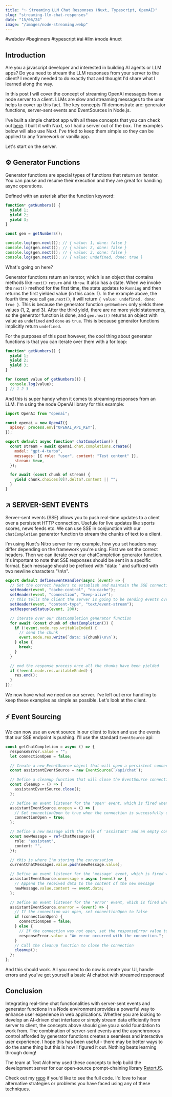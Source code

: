 ```yaml
---
title: "✨ Streaming LLM Chat Responses (Nuxt, Typescript, OpenAI)"
slug: "streaming-llm-chat-responses"
date: "15/06/24"
image: "/images/node-streaming.webp"
---
```


#webdev #beginners #typescript #ai #llm #node #nuxt

## Introduction

Are you a javascript developer and interested in building AI agents or LLM apps? Do you need to stream the LLM responses from your server to the client? I recently needed to do exactly that and thought I'd share what I learned along the way.

In this post I will cover the concept of streaming OpenAI messages from a node server to a client. LLMs are slow and streaming messages to the user helps to cover up this fact. The key concepts I'll demonstrate are: generator functions, server-sent events and EventSources in Node.js.

I've built a simple chatbot app with all these concepts that you can check out [here](https://github.com/AdamDCosta/chat-streaming-example). I built it with Nuxt, so I had a server out of the box. The examples below will also use Nuxt. I've tried to keep them simple so they can be applied to any framework or vanilla app.

Let's start on the server.

## ⚙️ Generator Functions

Generator functions are special types of functions that return an iterator. You can pause and resume their execution and they are great for handling async operations.

Defined with an asterisk after the function keyword:

```js
function* getNumbers() {
  yield 1;
  yield 2;
  yield 3;
}

const gen = getNumbers();

console.log(gen.next()); // { value: 1, done: false }
console.log(gen.next()); // { value: 2, done: false }
console.log(gen.next()); // { value: 3, done: false }
console.log(gen.next()); // { value: undefined, done: true }
```

What's going on here?

Generator functions return an iterator, which is an object that contains methods like `next()` `return` and `throw`. It also has a state. When we invoke the `next()` method for the first time, the state updates to `Running` and then returns the first yielded value (in this case: 1). In the example above, the fourth time you call `gen.next()`, it will return `{ value: undefined, done: true }`. This is because the generator function `getNumbers` only yields three values (1, 2, and 3). After the third yield, there are no more yield statements, so the generator function is done, and `gen.next()` returns an object with value as `undefined` and `done` as `true`. This is because generator functions implicitly return `undefined`.

For the purposes of this post however, the cool thing about generator functions is that you can iterate over them with a for loop:

```js
function* getNumbers() {
  yield 1;
  yield 2;
  yield 3;
}

for (const value of getNumbers()) {
  console.log(value);
} // 1 2 3
```

And this is super handy when it comes to streaming responses from an LLM. I'm using the node OpenAI library for this example:

```js
import OpenAI from "openai";

const openai = new OpenAI({
  apiKey: process.env["OPENAI_API_KEY"],
});

export default async function* chatCompletion() {
  const stream = await openai.chat.completions.create({
    model: "gpt-4-turbo",
    messages: [{ role: "user", content: "Test content" }],
    stream: true,
  });

  for await (const chunk of stream) {
    yield chunk.choices[0]?.delta?.content || "";
  }
}
```

## ↗️ SERVER-SENT EVENTS

Server-sent events (SSE) allows you to push real-time updates to a client over a persistent HTTP connection. Usefule for live updates like sports scores, news feeds etc. We can use SSE in conjunction with our `chatCompletion` generator function to stream the chunks of text to a client.

I'm using Nuxt's Nitro server for my example, how you set headers may differ depending on the framework you're using. First we set the correct headers. Then we can iterate over our chatCompletion generator function. It's important to note that SSE responses should be sent in a specific format. Each message should be prefixed with "data: " and suffixed with two newline characters "\n\n".

```js
export default defineEventHandler(async (event) => {
  // Set the correct headers to establish and maintain the SSE connection
  setHeader(event, "cache-control", "no-cache");
  setHeader(event, "connection", "keep-alive");
  // this tells the client the server is going to be sending events over this connection
  setHeader(event, "content-type", "text/event-stream");
  setResponseStatus(event, 200);

  // iterate over our chatCompletion generator function
  for await (const chunk of chatCompletion()) {
    if (!event.node.res.writableEnded) {
      // send the chunk
      event.node.res.write(`data: ${chunk}\n\n`);
    } else {
      break;
    }
  }

  // end the response process once all the chunks have been yielded
  if (!event.node.res.writableEnded) {
    res.end();
  }
});
```

We now have what we need on our server. I've left out error handling to keep these examples as simple as possible. Let's look at the client.

## ⚡ Event Sourcing

We can now use an event source in our client to listen and use the events that our SSE endpoint is pushing. I'll use the standard `EventSource` api:

```ts
const getChatCompletion = async () => {
  responseError.value = "";
  let connectionOpen = false;

  // Create a new EventSource object that will open a persistent connection to the server at /api/chat
  const assistantEventSource = new EventSource(`/api/chat`);

  // Define a cleanup function that will close the EventSource connection
  const cleanup = () => {
    assistantEventSource.close();
  };

  // Define an event listener for the 'open' event, which is fired when a connection to the server is opened
  assistantEventSource.onopen = () => {
    // Set connectionOpen to true when the connection is successfully opened
    connectionOpen = true;
  };

  // Define a new message with the role of 'assistant' and an empty content
  const newMessage = ref<ChatMessage>({
    role: "assistant",
    content: "",
  });

  // this is where I'm storing the conversation
  currentChatMessages.value.push(newMessage.value);

  // Define an event listener for the 'message' event, which is fired when a message is received from the server
  assistantEventSource.onmessage = async (event) => {
    // Append the received data to the content of the new message
    newMessage.value.content += event.data;
  };

  // Define an event listener for the 'error' event, which is fired when an error occurs
  assistantEventSource.onerror = (event) => {
    // If the connection was open, set connectionOpen to false
    if (connectionOpen) {
      connectionOpen = false;
    } else {
      // If the connection was not open, set the responseError value to an error message
      responseError.value = "An error occurred with the connection.";
    }
    // Call the cleanup function to close the connection
    cleanup();
  };
};
```

And this should work. All you need to do now is create your UI, handle errors and you've got yourself a basic AI chatbot with streamed responses!

## Conclusion

Integrating real-time chat functionalities with server-sent events and generator functions in a Node environment provides a powerful way to enhance user experience in web applications. Whether you are looking to develop an AI-driven chat interface or simply stream data efficiently from server to client, the concepts above should give you a solid foundation to work from. The combination of server-sent events and the asynchronous control afforded by generator functions creates a seamless and interactive user experience. I hope this has been useful - there may be better ways to do the same thing but this is how I figured it out. Nothing beats learning through doing!

The team at Text Alchemy used these concepts to help build the development server for our open-source prompt-chaining library [RetortJS](https://www.textalchemy.ai/retortjs).

Check out my [repo](https://github.com/AdamDCosta/chat-streaming-example) if you'd like to see the full code. I'd love to hear alternative strategies or problems you have faced using any of these techniques.
